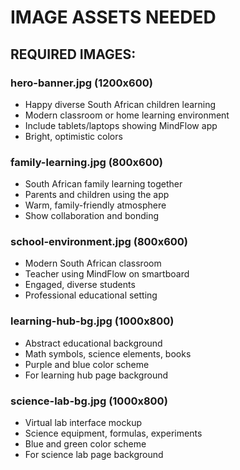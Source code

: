 # IMAGE ASSETS NEEDED

## REQUIRED IMAGES:

### hero-banner.jpg (1200x600)
- Happy diverse South African children learning
- Modern classroom or home learning environment
- Include tablets/laptops showing MindFlow app
- Bright, optimistic colors

### family-learning.jpg (800x600)
- South African family learning together
- Parents and children using the app
- Warm, family-friendly atmosphere
- Show collaboration and bonding

### school-environment.jpg (800x600)
- Modern South African classroom
- Teacher using MindFlow on smartboard
- Engaged, diverse students
- Professional educational setting

### learning-hub-bg.jpg (1000x800)
- Abstract educational background
- Math symbols, science elements, books
- Purple and blue color scheme
- For learning hub page background

### science-lab-bg.jpg (1000x800)
- Virtual lab interface mockup
- Science equipment, formulas, experiments
- Blue and green color scheme
- For science lab page background
